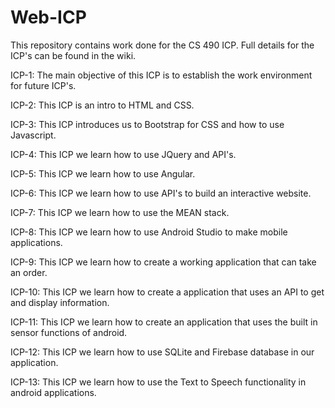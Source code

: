 # Web-ICP

This repository contains work done for the CS 490 ICP.  Full details for the ICP's can be found in the wiki.

ICP-1: The main objective of this ICP is to establish the work environment for future ICP's.

ICP-2: This ICP is an intro to HTML and CSS.

ICP-3: This ICP introduces us to Bootstrap for CSS and how to use Javascript.

ICP-4: This ICP we learn how to use JQuery and API's.

ICP-5: This ICP we learn how to use Angular.

ICP-6: This ICP we learn how to use API's to build an interactive website.

ICP-7: This ICP we learn how to use the MEAN stack.

ICP-8: This ICP we learn how to use Android Studio to make mobile applications.

ICP-9: This ICP we learn how to create a working application that can take an order.

ICP-10: This ICP we learn how to create a application that uses an API to get and display information.

ICP-11: This ICP we learn how to create an application that uses the built in sensor functions of android.

ICP-12: This ICP we learn how to use SQLite and Firebase database in our application.

ICP-13: This ICP we learn how to use the Text to Speech functionality in android applications.
